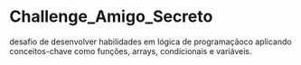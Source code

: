 # Challenge_Amigo_Secreto
desafio de desenvolver habilidades em lógica de programaçãoco aplicando conceitos-chave como funções, arrays, condicionais e variáveis.
